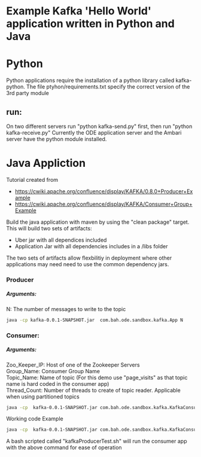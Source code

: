 # Example Kafka 'Hello World' application written in Python and Java

# Python
Python applications require the installation of a python library called kafka-python. 
The file ptyhon/requirements.txt specify the correct version of the 3rd party module

## run:
On two different servers run "python kafka-send.py" first, then run "python  kafka-receive.py"
Currently the ODE application server and the Ambari server have the python module installed. 

# Java Appliction

Tutorial created from 
* https://cwiki.apache.org/confluence/display/KAFKA/0.8.0+Producer+Example
* https://cwiki.apache.org/confluence/display/KAFKA/Consumer+Group+Example

Build the java application with maven by using the "clean package" target. 
This will build two sets of artifacts:
* Uber jar with all dependices included
* Application Jar with all dependencies includes in a /libs folder

The two sets of artifacts allow flexbilitiy in deployment where other applications may need need to use the common dependency jars. 

### Producer 
##### Arguments: 
   N: The number of messages to write to the topic

```sh
java -cp kafka-0.0.1-SNAPSHOT.jar  com.bah.ode.sandbox.kafka.App N
```
### Consumer: 
##### Arguments: 
   Zoo_Keeper_IP: Host of one of the Zookeeper Servers  
   Group_Name: Consumer Group Name  
   Topic_Name: Name of topic (For this demo use "page_visits" as that topic name is hard coded in the consumer app)  
   Thread_Count: Number of threads to create of topic reader. Applicable when using partitioned topics   
```sh
java -cp  kafka-0.0.1-SNAPSHOT.jar com.bah.ode.sandbox.kafka.KafkaConsumer Zoo_Keeper_IP Group_Name Topic_Name Thread_Count
```
Working code Example 
```sh
java -cp  kafka-0.0.1-SNAPSHOT.jar com.bah.ode.sandbox.kafka.KafkaConsumer ip-10-0-16-97.ec2.internal:2181 group3 page_visits 1
```

A bash scripted called "kafkaProducerTest.sh" will run the consumer app with the above command for ease of operation 
